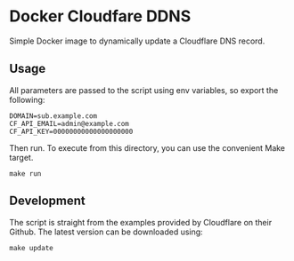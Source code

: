 # Docker Cloudfare DDNS

Simple Docker image to dynamically update a Cloudflare DNS record.

## Usage

All parameters are passed to the script using env variables, so export the following:

    DOMAIN=sub.example.com
    CF_API_EMAIL=admin@example.com
    CF_API_KEY=00000000000000000000

Then run. To execute from this directory, you can use the convenient Make target.

    make run

## Development

The script is straight from the examples provided by Cloudflare on their Github. The latest version can be downloaded using:

    make update
